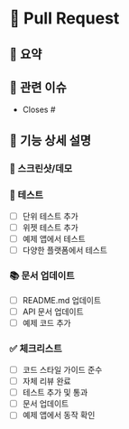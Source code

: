 # 🚀 Pull Request

## 📝 요약

<!-- 새로운 기능에 대해 간단히 설명해주세요 -->

## 🔗 관련 이슈

- Closes #

## 🎯 기능 상세 설명

### 📱 스크린샷/데모
<!-- UI 변경이 있다면 설명해주세요 -->

### 🧪 테스트

- [ ] 단위 테스트 추가
- [ ] 위젯 테스트 추가
- [ ] 예제 앱에서 테스트
- [ ] 다양한 플랫폼에서 테스트

<!-- Breaking Change가 있다면 마이그레이션 가이드 작성 -->
### 📚 문서 업데이트

- [ ] README.md 업데이트
- [ ] API 문서 업데이트
- [ ] 예제 코드 추가

### ✅ 체크리스트

- [ ] 코드 스타일 가이드 준수
- [ ] 자체 리뷰 완료
- [ ] 테스트 추가 및 통과
- [ ] 문서 업데이트
- [ ] 예제 앱에서 동작 확인
